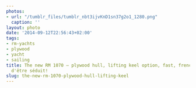 ```yaml
---
photos:
- url: "/tumblr_files/tumblr_nbt3ijvKnD1sn37g2o1_1280.png"
  caption: ''
layout: photo
date: '2014-09-12T22:56:43+02:00'
tags:
- rm-yachts
- plywood
- yacht
- sailing
title: The new RM 1070 – plywood hull, lifting keel option, fast, french. Vous risquez
  d'être séduit!
slug: the-new-rm-1070-plywood-hull-lifting-keel
---
```

